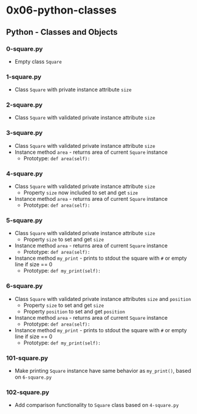 # 0x06-python-classes

## Python - Classes and Objects
### 0-square.py
* Empty class `Square`

### 1-square.py
* Class `Square` with private instance attribute `size`

### 2-square.py
* Class `Square` with validated private instance attribute `size`

### 3-square.py
* Class `Square` with validated private instance attribute `size`
* Instance method `area` - returns area of current `Square` instance
  * Prototype: `def area(self):`

### 4-square.py
* Class `Square` with validated private instance attribute `size`
  * Property `size` now included to set and get `size`
* Instance method `area` - returns area of current `Square` instance
  * Prototype: `def area(self):`

### 5-square.py
* Class `Square` with validated private instance attribute `size`
  * Property `size` to set and get `size`
* Instance method `area` - returns area of current `Square` instance
  * Prototype: `def area(self):`
* Instance method `my_print` - prints to stdout the square with `#` or empty line if size == 0
  * Prototype: `def my_print(self):`

### 6-square.py
* Class `Square` with validated private instance attributes `size` and `position`
  * Property `size` to set and get `size`
  * Property `position` to set and get `position`
* Instance method `area` - returns area of current `Square` instance
  * Prototype: `def area(self):`
* Instance method `my_print` - prints to stdout the square with `#` or empty line if size == 0
  * Prototype: `def my_print(self):`

### 101-square.py
* Make printing `Square` instance have same behavior as `my_print()`, based on `6-square.py`

### 102-square.py
* Add comparison functionality to `Square` class based on `4-square.py`
